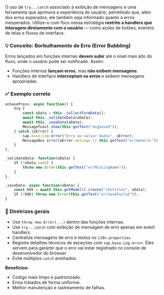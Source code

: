 O uso de `try...catch` associado à exibição de mensagens é uma ferramenta que aprimora a experiência do usuário, permitindo que, além dos erros esperados, ele também seja informado quanto a erros inesperados. Utilize-o com foco nessa estratégia **restrito a handlers que interagem diretamente com o usuário** — como ações de botões, eventos de telas e fluxos de interface.

### 💡 Conceito: Borbulhamento de Erro (Error Bubbling)

Erros lançados em funções internas **devem subir** até o nível mais alto do fluxo, onde o usuário pode ser notificado. Assim:

-   Funções internas **lançam erros**, mas **não exibem mensagens**.
-   Handlers de interface **interceptam os erros** e exibem mensagens apropriadas.

### ✅ Exemplo correto

```js
onSavePress: async function() {
    try {
        const oData = this._collectFormData();
        await this._validateData(oData);
        await this._saveData(oData);
        MessageToast.show(this.getText("msgSaved"));
    } catch (oError) {
        sap.base.Log.error("Erro ao salvar dados", oError);
        MessageBox.error(oError.message || this.getText("errGeneric"));
    }
},

_validateData: function(oData) {
    if (!oData.name) {
        throw new Error(this.getText("errMissingName"));
    }
},

_saveData: async function(oData) {
    const bOk = await this.getModel().create("/Entities", oData);
    if (!bOk) throw new Error(this.getText("errSaveFailed"));
}
```

### 📘 Diretrizes gerais

-   Use `throw new Error(...)` dentro das funções internas.
-   Use `try...catch` com exibição de mensagem de erro apenas em event handlers.
-   Centralize mensagens de erro e textos no `i18n.properties`.
-   Registre detalhes técnicos de exceções com `sap.base.Log.error`. Eles servem para garantir que o erro vai estar registrado no console de desenvolvedor do browser.
-   Evite múltiplos `catch` aninhados.

**Benefícios:**

-   Código mais limpo e padronizado.
-   Erros tratados de forma uniforme.
-   Melhor manutenção e rastreamento de falhas.
